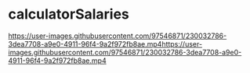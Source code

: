 # calculatorSalaries
https://user-images.githubusercontent.com/97546871/230032786-3dea7708-a9e0-4911-96f4-9a2f972fb8ae.mp4https://user-images.githubusercontent.com/97546871/230032786-3dea7708-a9e0-4911-96f4-9a2f972fb8ae.mp4
